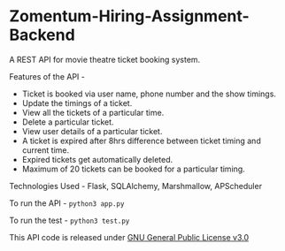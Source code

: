 # Zomentum-Hiring-Assignment-Backend
A REST API for movie theatre ticket booking system.

Features of the API - 

* Ticket is booked via user name, phone number and the show timings.
* Update the timings of a ticket.
* View all the tickets of a particular time.
* Delete a particular ticket.
* View user details of a particular ticket.
* A ticket is expired after 8hrs difference between ticket timing and current time.
* Expired tickets get automatically deleted.
* Maximum of 20 tickets can be booked for a particular timing.

Technologies Used - Flask, SQLAlchemy, Marshmallow, APScheduler

To run the API - ```python3 app.py```

To run the test - ```python3 test.py```

This API code is released under [GNU General Public License v3.0](https://github.com/anubhavsinha98/Zomentum-Hiring-Assignment-Backend/blob/master/LICENSE)




